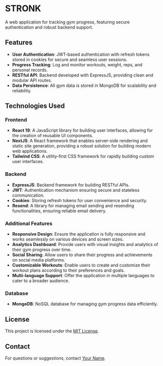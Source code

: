 # STRONK

A web application for tracking gym progress, featuring secure authentication and robust backend support.

## Features

- **User Authentication**: JWT-based authentication with refresh tokens stored in cookies for secure and seamless user sessions.
- **Progress Tracking**: Log and monitor workouts, weight, reps, and personal records.
- **RESTful API**: Backend developed with ExpressJS, providing clean and modular API routes.
- **Data Persistence**: All gym data is stored in MongoDB for scalability and reliability.

## Technologies Used

### Frontend

- **React 19**: A JavaScript library for building user interfaces, allowing for the creation of reusable UI components.
- **NextJS**: A React framework that enables server-side rendering and static site generation, providing a robust solution for building modern web applications.
- **Tailwind CSS**: A utility-first CSS framework for rapidly building custom user interfaces.

### Backend

- **ExpressJS**: Backend framework for building RESTful APIs.
- **JWT**: Authentication mechanism ensuring secure and stateless communication.
- **Cookies**: Storing refresh tokens for user convenience and security.
- **Resend**: A library for managing email sending and resending functionalities, ensuring reliable email delivery.

### Additional Features

- **Responsive Design**: Ensure the application is fully responsive and works seamlessly on various devices and screen sizes.
- **Analytics Dashboard**: Provide users with visual insights and analytics of their gym progress over time.
- **Social Sharing**: Allow users to share their progress and achievements on social media platforms.
- **Customizable Workouts**: Enable users to create and customize their workout plans according to their preferences and goals.
- **Multi-language Support**: Offer the application in multiple languages to cater to a broader audience.

### Database

- **MongoDB**: NoSQL database for managing gym progress data efficiently.

## License

This project is licensed under the [MIT License](LICENSE).

## Contact

For questions or suggestions, contact [Your Name](mailto:your-email@example.com).

